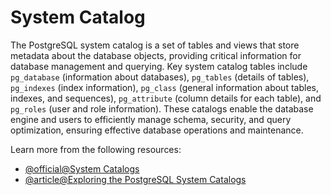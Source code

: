 # System Catalog

The PostgreSQL system catalog is a set of tables and views that store metadata about the database objects, providing critical information for database management and querying. Key system catalog tables include `pg_database` (information about databases), `pg_tables` (details of tables), `pg_indexes` (index information), `pg_class` (general information about tables, indexes, and sequences), `pg_attribute` (column details for each table), and `pg_roles` (user and role information). These catalogs enable the database engine and users to efficiently manage schema, security, and query optimization, ensuring effective database operations and maintenance.

Learn more from the following resources:

- [@official@System Catalogs](https://www.postgresql.org/docs/current/catalogs.html)
- [@article@Exploring the PostgreSQL System Catalogs](https://www.openlogic.com/blog/postgresql-system-catalog-overview)